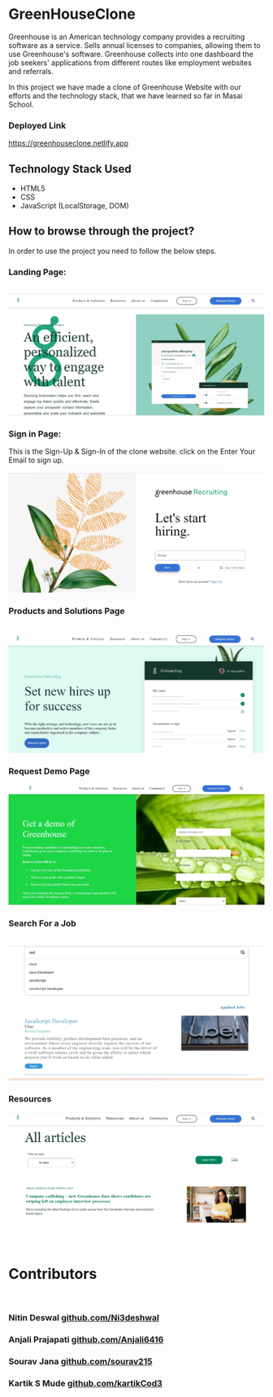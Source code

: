 # GreenHouseClone
Greenhouse is an American technology company provides a recruiting software as a service. Sells annual licenses to companies, allowing them to use Greenhouse's software. Greenhouse collects into one dashboard the job seekers' applications from different routes like employment websites and referrals.

In this project we have made a clone of Greenhouse Website with our efforts and the technology stack, that we have learned so far in  Masai School.

### Deployed Link
<a>https://greenhouseclone.netlify.app</a>

## Technology Stack Used
<ul>
<li>HTML5</li>
<li>CSS</li>
<li>JavaScript (LocalStorage, DOM)</li>
</ul>

## How to browse through the project?
In order to use the project you need to follow the below steps.

### Landing Page:
<br/>
<img src="./All%20Images/Gh_HomePage.jpg"/>
<br/>

### Sign in Page:
This is the Sign-Up & Sign-In of the clone website. click on the Enter Your Email to sign up.

<img src="./All%20Images/gh_login.jpg"/>
<br/>

### Products and Solutions Page
<br/>
<img src="./All%20Images/gh_onboarding.jpg"/>
<br/>

### Request Demo Page
<img src="./All%20Images/gh_request.jpg"/>

### Search For a Job
<br/>
<img src="./All%20Images/gh_search.jpg"/>
<br/>

### Resources
<img src="./All%20Images/gh_blog.jpg"/>
<br/>
<br/>
<br/>

# Contributors
<br/>

### Nitin Deswal <a href="https://github.com/Ni3deshwal">github.com/Ni3deshwal</a>

### Anjali Prajapati <a href="https://github.com/Anjali6416">github.com/Anjali6416</a>
### Sourav Jana <a href="https://github.com/sourav215">github.com/sourav215</a>
### Kartik S Mude <a href="https://github.com/kartikCod3">github.com/kartikCod3</a>

